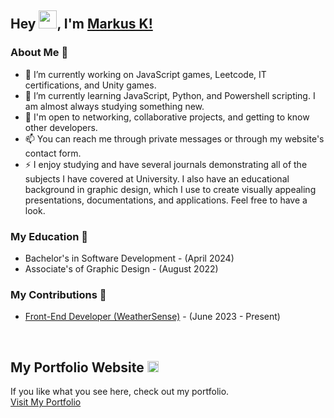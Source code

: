 ## Hey <img src="https://github.com/TheDudeThatCode/TheDudeThatCode/blob/master/Assets/Hi.gif" width="29px">, I'm [Markus K!](https://markusportfolio.pro) 

### About Me 🚀
- 🔭 I’m currently working on JavaScript games, Leetcode, IT certifications, and Unity games.
- 🌱 I’m currently learning JavaScript, Python, and Powershell scripting. I am almost always studying something new. 
- 💬 I'm open to networking, collaborative projects, and getting to know other developers. 
- 📫 You can reach me through private messages or through my website's contact form.
- ⚡ I enjoy studying and have several journals demonstrating all of the subjects I have covered at University. I also have an educational background in graphic design, which I use to create visually appealing presentations, documentations, and applications. Feel free to have a look.

### My Education 🌱
- Bachelor's in Software Development - (April 2024)
- Associate's of Graphic Design - (August 2022)

### My Contributions 🙌
- [Front-End Developer (WeatherSense)](https://github.com/sarthaklambaa/WeatherSense) - (June 2023 - Present)
<br />

## My Portfolio Website <img src="https://github.com/TheDudeThatCode/TheDudeThatCode/blob/master/Assets/Rocket.gif" width="18px"> 
If you like what you see here, check out my portfolio. <br>
[Visit My Portfolio](https://markusportfolio.pro) 

